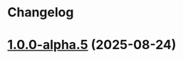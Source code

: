 # Changelog

# [1.0.0-alpha.5](https://github.com/unigramjs/unist-util-visit-siblings-first/compare/v1.0.0-alpha.4...v1.0.0-alpha.5) (2025-08-24)
